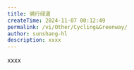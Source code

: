 ```yaml
---
title: 骑行绿道
createTime: 2024-11-07 00:12:49
permalink: /vi/Other/Cycling&Greenway/
author: sunshang-hl
description: xxxx
---
```


xxxx